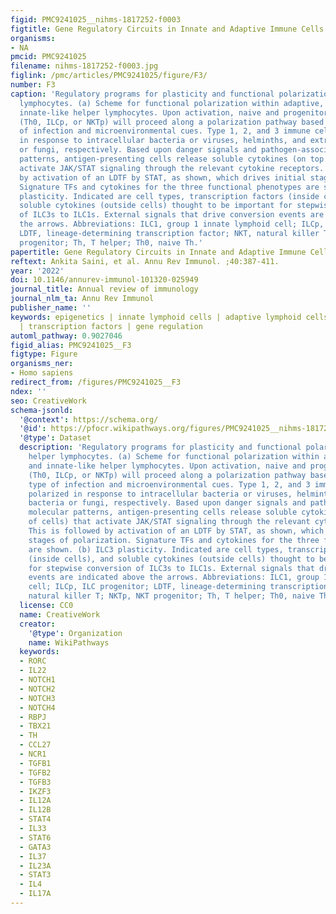 ```yaml
---
figid: PMC9241025__nihms-1817252-f0003
figtitle: Gene Regulatory Circuits in Innate and Adaptive Immune Cells
organisms:
- NA
pmcid: PMC9241025
filename: nihms-1817252-f0003.jpg
figlink: /pmc/articles/PMC9241025/figure/F3/
number: F3
caption: 'Regulatory programs for plasticity and functional polarization in helper
  lymphocytes. (a) Scheme for functional polarization within adaptive, innate, and
  innate-like helper lymphocytes. Upon activation, naive and progenitor lymphocytes
  (Th0, ILCp, or NKTp) will proceed along a polarization pathway based upon the type
  of infection and microenvironmental cues. Type 1, 2, and 3 immune cells are polarized
  in response to intracellular bacteria or viruses, helminths, and extracellular bacteria
  or fungi, respectively. Based upon danger signals and pathogen-associated molecular
  patterns, antigen-presenting cells release soluble cytokines (on top of cells) that
  activate JAK/STAT signaling through the relevant cytokine receptors. This is followed
  by activation of an LDTF by STAT, as shown, which drives initial stages of polarization.
  Signature TFs and cytokines for the three functional phenotypes are shown. (b) ILC3
  plasticity. Indicated are cell types, transcription factors (inside cells), and
  soluble cytokines (outside cells) thought to be important for stepwise conversion
  of ILC3s to ILC1s. External signals that drive conversion events are indicated above
  the arrows. Abbreviations: ILC1, group 1 innate lymphoid cell; ILCp, ILC progenitor;
  LDTF, lineage-determining transcription factor; NKT, natural killer T; NKTp, NKT
  progenitor; Th, T helper; Th0, naive Th.'
papertitle: Gene Regulatory Circuits in Innate and Adaptive Immune Cells.
reftext: Ankita Saini, et al. Annu Rev Immunol. ;40:387-411.
year: '2022'
doi: 10.1146/annurev-immunol-101320-025949
journal_title: Annual review of immunology
journal_nlm_ta: Annu Rev Immunol
publisher_name: ''
keywords: epigenetics | innate lymphoid cells | adaptive lymphoid cells | chromatin
  | transcription factors | gene regulation
automl_pathway: 0.9027046
figid_alias: PMC9241025__F3
figtype: Figure
organisms_ner:
- Homo sapiens
redirect_from: /figures/PMC9241025__F3
ndex: ''
seo: CreativeWork
schema-jsonld:
  '@context': https://schema.org/
  '@id': https://pfocr.wikipathways.org/figures/PMC9241025__nihms-1817252-f0003.html
  '@type': Dataset
  description: 'Regulatory programs for plasticity and functional polarization in
    helper lymphocytes. (a) Scheme for functional polarization within adaptive, innate,
    and innate-like helper lymphocytes. Upon activation, naive and progenitor lymphocytes
    (Th0, ILCp, or NKTp) will proceed along a polarization pathway based upon the
    type of infection and microenvironmental cues. Type 1, 2, and 3 immune cells are
    polarized in response to intracellular bacteria or viruses, helminths, and extracellular
    bacteria or fungi, respectively. Based upon danger signals and pathogen-associated
    molecular patterns, antigen-presenting cells release soluble cytokines (on top
    of cells) that activate JAK/STAT signaling through the relevant cytokine receptors.
    This is followed by activation of an LDTF by STAT, as shown, which drives initial
    stages of polarization. Signature TFs and cytokines for the three functional phenotypes
    are shown. (b) ILC3 plasticity. Indicated are cell types, transcription factors
    (inside cells), and soluble cytokines (outside cells) thought to be important
    for stepwise conversion of ILC3s to ILC1s. External signals that drive conversion
    events are indicated above the arrows. Abbreviations: ILC1, group 1 innate lymphoid
    cell; ILCp, ILC progenitor; LDTF, lineage-determining transcription factor; NKT,
    natural killer T; NKTp, NKT progenitor; Th, T helper; Th0, naive Th.'
  license: CC0
  name: CreativeWork
  creator:
    '@type': Organization
    name: WikiPathways
  keywords:
  - RORC
  - IL22
  - NOTCH1
  - NOTCH2
  - NOTCH3
  - NOTCH4
  - RBPJ
  - TBX21
  - TH
  - CCL27
  - NCR1
  - TGFB1
  - TGFB2
  - TGFB3
  - IKZF3
  - IL12A
  - IL12B
  - STAT4
  - IL33
  - STAT6
  - GATA3
  - IL37
  - IL23A
  - STAT3
  - IL4
  - IL17A
---
```

